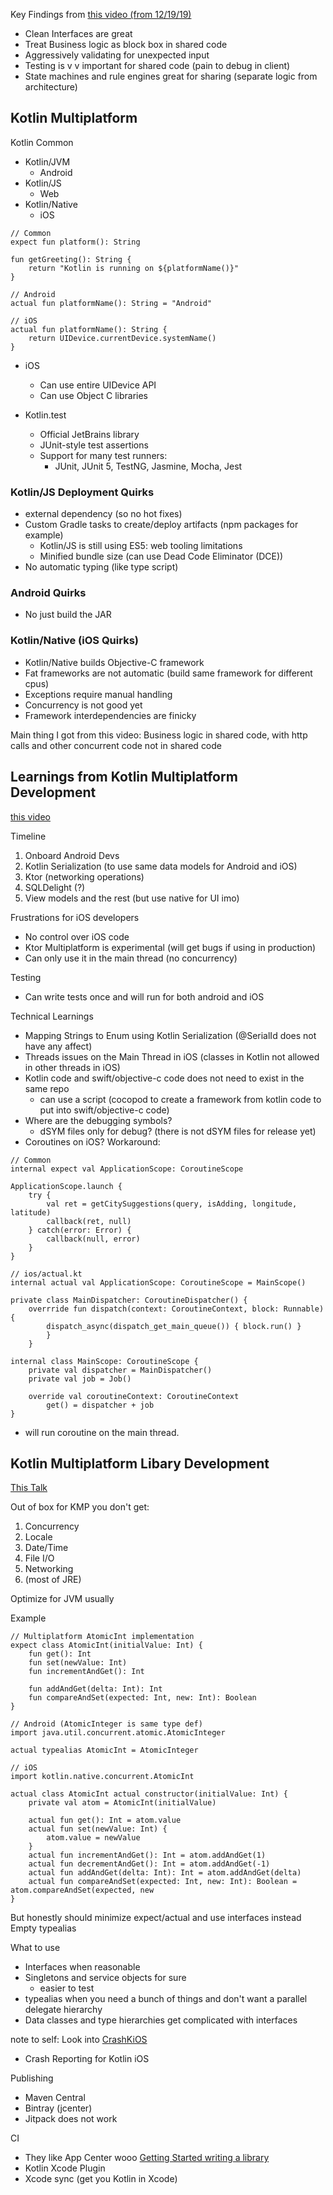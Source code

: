 
Key Findings from [this video (from 12/19/19)](https://app.pluralsight.com/player?course=droidcon-sf-session-62&author=droidcon-sf&name=24002e08-547e-4a5f-809e-5ae5ce0e1302&clip=0&mode=live)
* Clean Interfaces are great
* Treat Business logic as block box in shared code
* Aggressively validating for unexpected input
* Testing is v v important for shared code (pain to debug in client)
* State machines and rule engines great for sharing (separate logic from architecture)

## Kotlin Multiplatform

Kotlin Common
* Kotlin/JVM
    * Android
* Kotlin/JS
    * Web
* Kotlin/Native
    * iOS
    
```
// Common
expect fun platform(): String

fun getGreeting(): String {
    return "Kotlin is running on ${platformName()}"
}

// Android
actual fun platformName(): String = "Android"

// iOS
actual fun platformName(): String {
    return UIDevice.currentDevice.systemName()
}
```
* iOS
    * Can use entire UIDevice API
    * Can use Object C libraries
    
* Kotlin.test
    * Official JetBrains library
    * JUnit-style test assertions
    * Support for many test runners:
        * JUnit, JUnit 5, TestNG, Jasmine, Mocha, Jest
        
### Kotlin/JS Deployment Quirks
* external dependency (so no hot fixes)
* Custom Gradle tasks to create/deploy artifacts (npm packages for example)
    * Kotlin/JS is still using ES5: web tooling limitations
    * Minified bundle size (can use Dead Code Eliminator (DCE))
* No automatic typing (like type script)

### Android Quirks
* No just build the JAR

### Kotlin/Native (iOS Quirks)
* Kotlin/Native builds Objective-C framework
* Fat frameworks are not automatic (build same framework for different cpus)
* Exceptions require manual handling
* Concurrency is not good yet
* Framework interdependencies are finicky

Main thing I got from this video: Business logic in shared code, with http calls and other concurrent code not in shared code

## Learnings from Kotlin Multiplatform Development

[this video](https://app.pluralsight.com/player?course=droidcon-nyc-session-56&author=droidcon-nyc&name=ff66f621-8797-4d0e-bc6f-108990b306bd&clip=0&mode=live)

Timeline
1. Onboard Android Devs
2. Kotlin Serialization (to use same data models for Android and iOS)
3. Ktor (networking operations)
4. SQLDelight (?)
5. View models and the rest (but use native for UI imo)

Frustrations for iOS developers
* No control over iOS code
* Ktor Multiplatform is experimental (will get bugs if using in production)
* Can only use it in the main thread (no concurrency)

Testing
* Can write tests once and will run for both android and iOS

Technical Learnings
* Mapping Strings to Enum using Kotlin Serialization (@SerialId does not have any affect)
* Threads issues on the Main Thread in iOS (classes in Kotlin not allowed in other threads in iOS)
* Kotlin code and swift/objective-c code does not need to exist in the same repo
    * can use a script (cocopod to create a framework from kotlin code to put into swift/objective-c code)
* Where are the debugging symbols?
    * dSYM files only for debug? (there is not dSYM files for release yet)
* Coroutines on iOS?
Workaround:
```
// Common
internal expect val ApplicationScope: CoroutineScope

ApplicationScope.launch {
    try {
        val ret = getCitySuggestions(query, isAdding, longitude, latitude)
        callback(ret, null)
    } catch(error: Error) {
        callback(null, error)
    }
}

// ios/actual.kt
internal actual val ApplicationScope: CoroutineScope = MainScope()

private class MainDispatcher: CoroutineDispatcher() {
    overrride fun dispatch(context: CoroutineContext, block: Runnable) {
        dispatch_async(dispatch_get_main_queue()) { block.run() }
        }
    }

internal class MainScope: CoroutineScope {
    private val dispatcher = MainDispatcher()
    private val job = Job()
    
    override val coroutineContext: CoroutineContext
        get() = dispatcher + job
}
```
* will run coroutine on the main thread.

## Kotlin Multiplatform Libary Development 

[This Talk](https://app.pluralsight.com/player?course=droidcon-sf-session-05&author=droidcon-sf&name=3cf5f647-687d-4fef-aa52-a08c32e08a20&clip=0&mode=live)

Out of box for KMP you don't get:
1. Concurrency
2. Locale
3. Date/Time
4. File I/O
5. Networking
6. (most of JRE)

Optimize for JVM usually

Example
```
// Multiplatform AtomicInt implementation
expect class AtomicInt(initialValue: Int) {
    fun get(): Int
    fun set(newValue: Int)
    fun incrementAndGet(): Int

    fun addAndGet(delta: Int): Int
    fun compareAndSet(expected: Int, new: Int): Boolean
}

// Android (AtomicInteger is same type def)
import java.util.concurrent.atomic.AtomicInteger

actual typealias AtomicInt = AtomicInteger

// iOS 
import kotlin.native.concurrent.AtomicInt

actual class AtomicInt actual constructor(initialValue: Int) {
    private val atom = AtomicInt(initialValue)

    actual fun get(): Int = atom.value
    actual fun set(newValue: Int) {
        atom.value = newValue
    }
    actual fun incrementAndGet(): Int = atom.addAndGet(1)
    actual fun decrementAndGet(): Int = atom.addAndGet(-1)
    actual fun addAndGet(delta: Int): Int = atom.addAndGet(delta)
    actual fun compareAndSet(expected: Int, new: Int): Boolean = atom.compareAndSet(expected, new
}
```

But honestly should minimize expect/actual and use interfaces instead
Empty typealias

What to use
* Interfaces when reasonable
* Singletons and service objects for sure
    * easier to test
* typealias when you need a bunch of things and don't want a parallel delegate hierarchy
* Data classes and type hierarchies get complicated with interfaces

note to self: Look into [CrashKiOS](https://github.com/touchlab/CrashKiOS)
* Crash Reporting for Kotlin iOS

Publishing
* Maven Central
* Bintray (jcenter)
* Jitpack does not work

CI 
* They like App Center wooo
[Getting Started writing a library](go.touchlab.co/kmplib)
* Kotlin Xcode Plugin
* Xcode sync (get you Kotlin in Xcode)




    
    